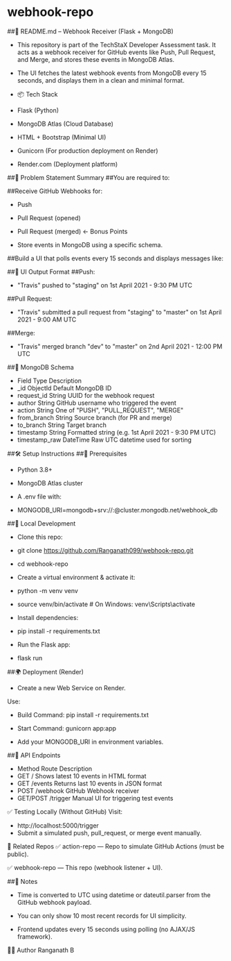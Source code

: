# webhook-repo
##📘 README.md – Webhook Receiver (Flask + MongoDB)

- This repository is part of the TechStaX Developer Assessment task. It acts as a webhook receiver for GitHub events like Push, Pull Request, and Merge, and stores these events in MongoDB Atlas.

- The UI fetches the latest webhook events from MongoDB every 15 seconds, and displays them in a clean and minimal format.

- 📦 Tech Stack
- Flask (Python)

- MongoDB Atlas (Cloud Database)

- HTML + Bootstrap (Minimal UI)

- Gunicorn (For production deployment on Render)

- Render.com (Deployment platform)

##🧠 Problem Statement Summary
##You are required to:

##Receive GitHub Webhooks for:

- Push

- Pull Request (opened)

- Pull Request (merged) ← Bonus Points

- Store events in MongoDB using a specific schema.

##Build a UI that polls events every 15 seconds and displays messages like:

##🔔 UI Output Format
##Push:
- "Travis" pushed to "staging" on 1st April 2021 - 9:30 PM UTC

##Pull Request:
- "Travis" submitted a pull request from "staging" to "master" on 1st April 2021 - 9:00 AM UTC

##Merge:
- "Travis" merged branch "dev" to "master" on 2nd April 2021 - 12:00 PM UTC

##📁 MongoDB Schema
- Field	Type	Description
- _id	ObjectId	Default MongoDB ID
- request_id	String	UUID for the webhook request
- author	String	GitHub username who triggered the event
- action	String	One of "PUSH", "PULL_REQUEST", "MERGE"
- from_branch	String	Source branch (for PR and merge)
- to_branch	String	Target branch
- timestamp	String	Formatted string (e.g. 1st April 2021 - 9:30 PM UTC)
- timestamp_raw	DateTime	Raw UTC datetime used for sorting

##🛠️ Setup Instructions
##🔑 Prerequisites
- Python 3.8+

- MongoDB Atlas cluster

- A .env file with:


- MONGODB_URI=mongodb+srv://<username>:<password>@cluster.mongodb.net/webhook_db

##🚀 Local Development
- Clone this repo:


- git clone https://github.com/Ranganath099/webhook-repo.git
- cd webhook-repo
- Create a virtual environment & activate it:


- python -m venv venv
- source venv/bin/activate     # On Windows: venv\Scripts\activate
- Install dependencies:


- pip install -r requirements.txt
- Run the Flask app:

- flask run

##🌍 Deployment (Render)
- Create a new Web Service on Render.

Use:

- Build Command: pip install -r requirements.txt

- Start Command: gunicorn app:app

- Add your MONGODB_URI in environment variables.

##🔗 API Endpoints
- Method	Route	Description
- GET	/	Shows latest 10 events in HTML format
- GET	/events	Returns last 10 events in JSON format
- POST	/webhook	GitHub Webhook receiver
- GET/POST	/trigger	Manual UI for triggering test events

✅ Testing Locally (Without GitHub)
Visit:

- http://localhost:5000/trigger
- Submit a simulated push, pull_request, or merge event manually.

📄 Related Repos
✅ action-repo — Repo to simulate GitHub Actions (must be public).

✅ webhook-repo — This repo (webhook listener + UI).

##🧠 Notes
- Time is converted to UTC using datetime or dateutil.parser from the GitHub webhook payload.

- You can only show 10 most recent records for UI simplicity.

- Frontend updates every 15 seconds using polling (no AJAX/JS framework).

👨‍💻 Author
Ranganath B
